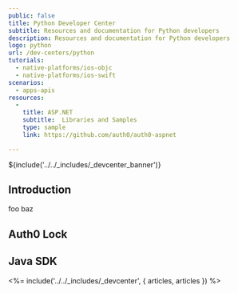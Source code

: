 ```yaml
---
public: false
title: Python Developer Center
subtitle: Resources and documentation for Python developers
description: Resources and documentation for Python developers
logo: python
url: /dev-centers/python
tutorials:
  - native-platforms/ios-objc
  - native-platforms/ios-swift
scenarios:
  - apps-apis
resources:
  -
    title: ASP.NET
    subtitle:  Libraries and Samples
    type: sample
    link: https://github.com/auth0/auth0-aspnet

---
```


${include('../../_includes/_devcenter_banner')}

## Introduction
foo baz

## Auth0 Lock


## Java SDK


<%= include('../../_includes/_devcenter', { articles, articles }) %>
